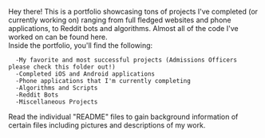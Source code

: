 Hey there! This is a portfolio showcasing tons of projects I've completed (or currently working on) ranging from full fledged websites and phone applications, to Reddit bots and algorithms. Almost all of the code I've worked on can be found here.                                                                                                                                   
Inside the portfolio, you'll find the following: 
      
      -My favorite and most successful projects (Admissions Officers please check this folder out!)
      -Completed iOS and Android applications
      -Phone applications that I'm currently completing
      -Algorithms and Scripts
      -Reddit Bots
      -Miscellaneous Projects

Read the individual "README" files to gain background information of certain files including pictures and descriptions of my work.
